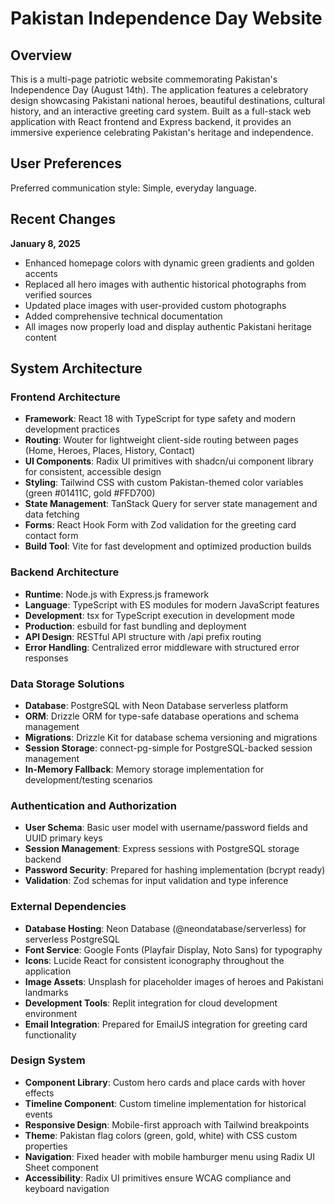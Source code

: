 # Pakistan Independence Day Website

## Overview

This is a multi-page patriotic website commemorating Pakistan's Independence Day (August 14th). The application features a celebratory design showcasing Pakistani national heroes, beautiful destinations, cultural history, and an interactive greeting card system. Built as a full-stack web application with React frontend and Express backend, it provides an immersive experience celebrating Pakistan's heritage and independence.

## User Preferences

Preferred communication style: Simple, everyday language.

## Recent Changes

**January 8, 2025**
- Enhanced homepage colors with dynamic green gradients and golden accents
- Replaced all hero images with authentic historical photographs from verified sources
- Updated place images with user-provided custom photographs
- Added comprehensive technical documentation
- All images now properly load and display authentic Pakistani heritage content

## System Architecture

### Frontend Architecture
- **Framework**: React 18 with TypeScript for type safety and modern development practices
- **Routing**: Wouter for lightweight client-side routing between pages (Home, Heroes, Places, History, Contact)
- **UI Components**: Radix UI primitives with shadcn/ui component library for consistent, accessible design
- **Styling**: Tailwind CSS with custom Pakistan-themed color variables (green #01411C, gold #FFD700)
- **State Management**: TanStack Query for server state management and data fetching
- **Forms**: React Hook Form with Zod validation for the greeting card contact form
- **Build Tool**: Vite for fast development and optimized production builds

### Backend Architecture
- **Runtime**: Node.js with Express.js framework
- **Language**: TypeScript with ES modules for modern JavaScript features
- **Development**: tsx for TypeScript execution in development mode
- **Production**: esbuild for fast bundling and deployment
- **API Design**: RESTful API structure with /api prefix routing
- **Error Handling**: Centralized error middleware with structured error responses

### Data Storage Solutions
- **Database**: PostgreSQL with Neon Database serverless platform
- **ORM**: Drizzle ORM for type-safe database operations and schema management
- **Migrations**: Drizzle Kit for database schema versioning and migrations
- **Session Storage**: connect-pg-simple for PostgreSQL-backed session management
- **In-Memory Fallback**: Memory storage implementation for development/testing scenarios

### Authentication and Authorization
- **User Schema**: Basic user model with username/password fields and UUID primary keys
- **Session Management**: Express sessions with PostgreSQL storage backend
- **Password Security**: Prepared for hashing implementation (bcrypt ready)
- **Validation**: Zod schemas for input validation and type inference

### External Dependencies
- **Database Hosting**: Neon Database (@neondatabase/serverless) for serverless PostgreSQL
- **Font Service**: Google Fonts (Playfair Display, Noto Sans) for typography
- **Icons**: Lucide React for consistent iconography throughout the application
- **Image Assets**: Unsplash for placeholder images of heroes and Pakistani landmarks
- **Development Tools**: Replit integration for cloud development environment
- **Email Integration**: Prepared for EmailJS integration for greeting card functionality

### Design System
- **Component Library**: Custom hero cards and place cards with hover effects
- **Timeline Component**: Custom timeline implementation for historical events
- **Responsive Design**: Mobile-first approach with Tailwind breakpoints
- **Theme**: Pakistan flag colors (green, gold, white) with CSS custom properties
- **Navigation**: Fixed header with mobile hamburger menu using Radix UI Sheet component
- **Accessibility**: Radix UI primitives ensure WCAG compliance and keyboard navigation